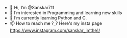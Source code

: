 - 👋 Hi, I’m @Sanskar711
- 👀 I’m interested in Programming and learning new skills 
- 🌱 I’m currently learning Python and C.
- 📫 How to reach me ?_? Here's my insta page https://www.instagram.com/sanskar_imthe1/

<!---
Sanskar711/Sanskar711 is a ✨ special ✨ repository because its `README.md` (this file) appears on your GitHub profile.
You can click the Preview link to take a look at your changes.
--->
